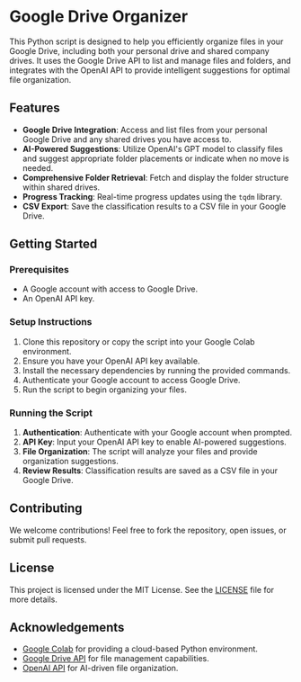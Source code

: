 # Google Drive Organizer

This Python script is designed to help you efficiently organize files in your Google Drive, including both your personal drive and shared company drives. It uses the Google Drive API to list and manage files and folders, and integrates with the OpenAI API to provide intelligent suggestions for optimal file organization.

## Features

- **Google Drive Integration**: Access and list files from your personal Google Drive and any shared drives you have access to.
- **AI-Powered Suggestions**: Utilize OpenAI's GPT model to classify files and suggest appropriate folder placements or indicate when no move is needed.
- **Comprehensive Folder Retrieval**: Fetch and display the folder structure within shared drives.
- **Progress Tracking**: Real-time progress updates using the `tqdm` library.
- **CSV Export**: Save the classification results to a CSV file in your Google Drive.

## Getting Started

### Prerequisites

- A Google account with access to Google Drive.
- An OpenAI API key.

### Setup Instructions

1. Clone this repository or copy the script into your Google Colab environment.
2. Ensure you have your OpenAI API key available.
3. Install the necessary dependencies by running the provided commands.
4. Authenticate your Google account to access Google Drive.
5. Run the script to begin organizing your files.

### Running the Script

1. **Authentication**: Authenticate with your Google account when prompted.
2. **API Key**: Input your OpenAI API key to enable AI-powered suggestions.
3. **File Organization**: The script will analyze your files and provide organization suggestions.
4. **Review Results**: Classification results are saved as a CSV file in your Google Drive.

## Contributing

We welcome contributions! Feel free to fork the repository, open issues, or submit pull requests.

## License

This project is licensed under the MIT License. See the [LICENSE](LICENSE) file for more details.

## Acknowledgements

- [Google Colab](https://colab.research.google.com/) for providing a cloud-based Python environment.
- [Google Drive API](https://developers.google.com/drive) for file management capabilities.
- [OpenAI API](https://openai.com/api/) for AI-driven file organization.

